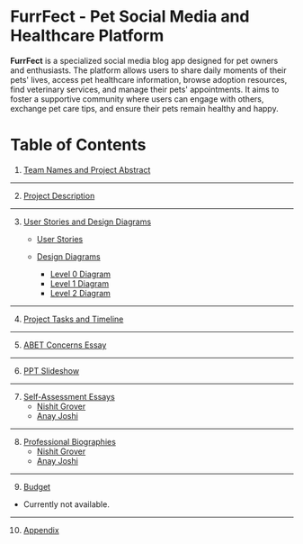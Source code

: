 # FurrFect - Pet Social Media and Healthcare Platform
**FurrFect** is a specialized social media blog app designed for pet owners and enthusiasts. The platform allows users to share daily moments of their pets' lives, access pet healthcare information, browse adoption resources, find veterinary services, and manage their pets' appointments. It aims to foster a supportive community where users can engage with others, exchange pet care tips, and ensure their pets remain healthy and happy.

# Table of Contents

1. [Team Names and Project Abstract](./assignent3-Team_Contract/Team_Contract.pdf)  

---

2. [Project Description](./Project-Description.md)  
---

3. [User Stories and Design Diagrams]() 
   - [User Stories](./User_Stories.md)

   - [Design Diagrams](./Design_Diagrams) 
      - [Level 0 Diagram](./Design_Diagrams/FurrFect_D0.pdf)
      - [Level 1 Diagram](./Design_Diagrams/Furrfect_D1.pdf)
      - [Level 2 Diagram](./Design_Diagrams/Furrfect_D2.pdf) 
---

4. [Project Tasks and Timeline](./Milestones-TimeLine-EffortMatrix.md)  
   
---

5. [ABET Concerns Essay](./Constraints_FurrFect.md)
   
---

6. [PPT Slideshow](./Fall_Design_Presentation.pptx)  
---

7. [Self-Assessment Essays](./assignent3-Team_Contract)
   - [Nishit Grover](./assignent3-Team_Contract/Assignent3_Grover.pdf)
   - [Anay Joshi](./assignent3-Team_Contract/Assignent3_Joshi.pdf) 
---

8. [Professional Biographies](./Professional_Biographies)  
   - [Nishit Grover](./Professional_Biographies/Nishit_Biography.md)
   - [Anay Joshi](./Professional_Biographies/Anay_Biography.md)
---

9. [Budget](#budget) 
- Currently not available. 
---

10. [Appendix](#appendix)






